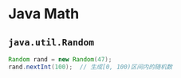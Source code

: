 # Java Math

## `java.util.Random`

```java
Random rand = new Random(47);
rand.nextInt(100);  // 生成[0, 100)区间内的随机数
```
